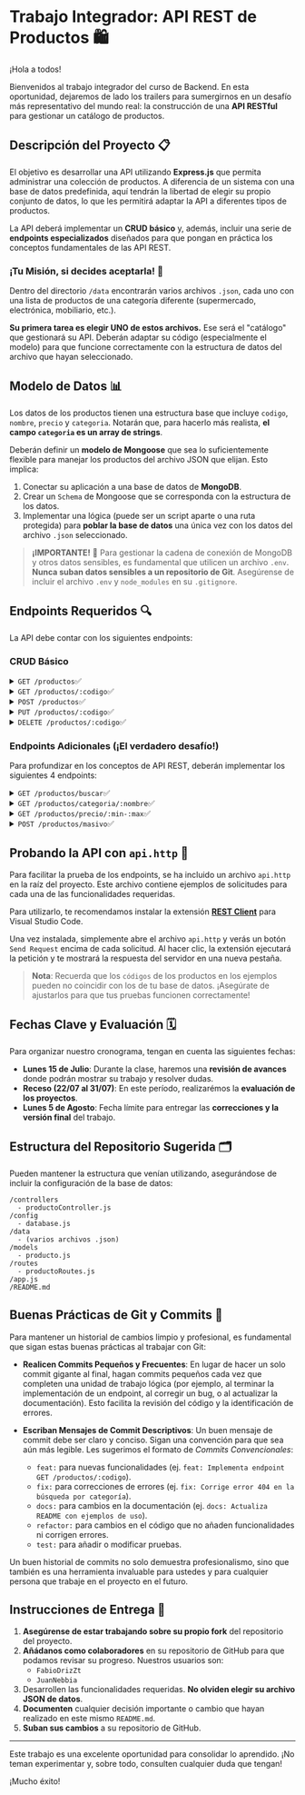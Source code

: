 # Trabajo Integrador: API REST de Productos 🛍️

¡Hola a todos!

Bienvenidos al trabajo integrador del curso de Backend. En esta oportunidad, dejaremos de lado los trailers para sumergirnos en un desafío más representativo del mundo real: la construcción de una **API RESTful** para gestionar un catálogo de productos.

## Descripción del Proyecto 📋

El objetivo es desarrollar una API utilizando **Express.js** que permita administrar una colección de productos. A diferencia de un sistema con una base de datos predefinida, aquí tendrán la libertad de elegir su propio conjunto de datos, lo que les permitirá adaptar la API a diferentes tipos de productos.

La API deberá implementar un **CRUD básico** y, además, incluir una serie de **endpoints especializados** diseñados para que pongan en práctica los conceptos fundamentales de las API REST.

### ¡Tu Misión, si decides aceptarla! 🚀

Dentro del directorio `/data` encontrarán varios archivos `.json`, cada uno con una lista de productos de una categoría diferente (supermercado, electrónica, mobiliario, etc.).

**Su primera tarea es elegir UNO de estos archivos.** Ese será el "catálogo" que gestionará su API. Deberán adaptar su código (especialmente el modelo) para que funcione correctamente con la estructura de datos del archivo que hayan seleccionado.

## Modelo de Datos 📊

Los datos de los productos tienen una estructura base que incluye `codigo`, `nombre`, `precio` y `categoria`. Notarán que, para hacerlo más realista, **el campo `categoria` es un array de strings**.

Deberán definir un **modelo de Mongoose** que sea lo suficientemente flexible para manejar los productos del archivo JSON que elijan. Esto implica:
1.  Conectar su aplicación a una base de datos de **MongoDB**.
2.  Crear un `Schema` de Mongoose que se corresponda con la estructura de los datos.
3.  Implementar una lógica (puede ser un script aparte o una ruta protegida) para **poblar la base de datos** una única vez con los datos del archivo `.json` seleccionado.

> **¡IMPORTANTE!** 🔐 Para gestionar la cadena de conexión de MongoDB y otros datos sensibles, es fundamental que utilicen un archivo `.env`. **Nunca suban datos sensibles a un repositorio de Git**. Asegúrense de incluir el archivo `.env` y `node_modules` en su `.gitignore`.

## Endpoints Requeridos 🔍

La API debe contar con los siguientes endpoints:

### CRUD Básico

<details>
  <summary><code>GET /productos</code>✅</summary>

  - **Descripción**: Devuelve la lista completa de productos del catálogo elegido.
  - **Respuesta Exitosa (200 OK)**: Un array con todos los objetos de producto.
</details>

<details>
  <summary><code>GET /productos/:codigo</code>✅</summary>

  - **Descripción**: Busca y devuelve un producto específico por su `código`.
  - **Parámetros de Ruta**: `:codigo` (numérico).
  *   **Respuesta Exitosa (200 OK)**: El objeto del producto encontrado.
  *   **Respuesta de Error (404 Not Found)**: Si no existe un producto con ese código.
</details>

<details>
  <summary><code>POST /productos</code>✅</summary>

  - **Descripción**: Agrega un nuevo producto al catálogo.
  - **Cuerpo de la Solicitud (Body)**: Un objeto JSON con la estructura de un producto. El `codigo` debe ser único.
  - **Respuesta Exitosa (201 Created)**: El objeto del producto recién creado.
  - **Respuesta de Error (400 Bad Request)**: Si el cuerpo de la solicitud es inválido o el código ya existe.
</details>

<details>
  <summary><code>PUT /productos/:codigo</code>✅</summary>

  - **Descripción**: Modifica un producto existente.
  - **Parámetros de Ruta**: `:codigo` (numérico).
  - **Cuerpo de la Solicitud (Body)**: Un objeto JSON con los campos a modificar.
  - **Respuesta Exitosa (200 OK)**: El objeto del producto actualizado.
  - **Respuesta de Error (404 Not Found)**: Si el producto no se encuentra.
</details>

<details>
  <summary><code>DELETE /productos/:codigo</code>✅</summary>

  - **Descripción**: Elimina un producto del catálogo.
  - **Parámetros de Ruta**: `:codigo` (numérico).
  - **Respuesta Exitosa (200 OK)**: Un mensaje de confirmación.
  - **Respuesta de Error (404 Not Found)**: Si el producto no se encuentra.
</details>

### Endpoints Adicionales (¡El verdadero desafío!)

Para profundizar en los conceptos de API REST, deberán implementar los siguientes 4 endpoints:

<details>
  <summary><code>GET /productos/buscar</code>✅</summary>

  - **Descripción**: Permite buscar productos cuyo nombre o descripción contenga un término específico.
  - **Query Params**: `q={termino_de_busqueda}`.
  - **Ejemplo**: `/productos/buscar?q=notebook` debería devolver todos los productos que incluyan "notebook" en su nombre.
  - **Respuesta Exitosa (200 OK)**: Un array con los productos que coincidan con la búsqueda.
</details>

<details>
  <summary><code>GET /productos/categoria/:nombre</code>✅</summary>

  - **Descripción**: Filtra los productos que pertenezcan a una categoría específica.
  - **Parámetros de Ruta**: `:nombre` (string).
  - **Ejemplo**: `/productos/categoria/Hogar` debería devolver todos los productos que tengan "Hogar" en su array de categorías.
  - **Respuesta Exitosa (200 OK)**: Un array con los productos de esa categoría.
</details>

<details>
  <summary><code>GET /productos/precio/:min-:max</code>✅</summary>

  - **Descripción**: Devuelve los productos cuyo precio se encuentre dentro de un rango específico (ambos valores incluidos).
  - **Parámetros de Ruta**: `:min` (numérico) y `:max` (numérico), separados por un guion.
  - **Ejemplo**: `/productos/precio/100-500` debería devolver productos con precio entre 100 y 500.
  - **Respuesta Exitosa (200 OK)**: Un array con los productos que cumplan con el rango de precios.
</details>

<details>
  <summary><code>POST /productos/masivo</code>✅</summary>

  - **Descripción**: Permite agregar múltiples productos en una sola solicitud.
  - **Cuerpo de la Solicitud (Body)**: Un array de objetos JSON, donde cada objeto representa un nuevo producto.
  - **Respuesta Exitosa (201 Created)**: Un array con todos los productos que se crearon exitosamente.
  - **Pista**: El endpoint debe validar cada producto individualmente y solo agregar los que sean válidos.
</details>

## Probando la API con `api.http` 🧪

Para facilitar la prueba de los endpoints, se ha incluido un archivo `api.http` en la raíz del proyecto. Este archivo contiene ejemplos de solicitudes para cada una de las funcionalidades requeridas.

Para utilizarlo, te recomendamos instalar la extensión **[REST Client](https://marketplace.visualstudio.com/items?itemName=humao.rest-client)** para Visual Studio Code.

Una vez instalada, simplemente abre el archivo `api.http` y verás un botón `Send Request` encima de cada solicitud. Al hacer clic, la extensión ejecutará la petición y te mostrará la respuesta del servidor en una nueva pestaña.

> **Nota**: Recuerda que los `códigos` de los productos en los ejemplos pueden no coincidir con los de tu base de datos. ¡Asegúrate de ajustarlos para que tus pruebas funcionen correctamente!

## Fechas Clave y Evaluación 🗓️

Para organizar nuestro cronograma, tengan en cuenta las siguientes fechas:

-   **Lunes 15 de Julio**: Durante la clase, haremos una **revisión de avances** donde podrán mostrar su trabajo y resolver dudas.
-   **Receso (22/07 al 31/07)**: En este período, realizarémos la **evaluación de los proyectos**.
-   **Lunes 5 de Agosto**: Fecha límite para entregar las **correcciones y la versión final** del trabajo.

## Estructura del Repositorio Sugerida 🗂️

Pueden mantener la estructura que venían utilizando, asegurándose de incluir la configuración de la base de datos:

```plaintext
/controllers
  - productoController.js
/config
  - database.js
/data
  - (varios archivos .json)
/models
  - producto.js
/routes
  - productoRoutes.js
/app.js
/README.md
```

## Buenas Prácticas de Git y Commits 📝

Para mantener un historial de cambios limpio y profesional, es fundamental que sigan estas buenas prácticas al trabajar con Git:

-   **Realicen Commits Pequeños y Frecuentes**: En lugar de hacer un solo commit gigante al final, hagan commits pequeños cada vez que completen una unidad de trabajo lógica (por ejemplo, al terminar la implementación de un endpoint, al corregir un bug, o al actualizar la documentación). Esto facilita la revisión del código y la identificación de errores.

-   **Escriban Mensajes de Commit Descriptivos**: Un buen mensaje de commit debe ser claro y conciso. Sigan una convención para que sea aún más legible. Les sugerimos el formato de *Commits Convencionales*:
    -   `feat:` para nuevas funcionalidades (ej. `feat: Implementa endpoint GET /productos/:codigo`).
    -   `fix:` para correcciones de errores (ej. `fix: Corrige error 404 en la búsqueda por categoría`).
    -   `docs:` para cambios en la documentación (ej. `docs: Actualiza README con ejemplos de uso`).
    -   `refactor:` para cambios en el código que no añaden funcionalidades ni corrigen errores.
    -   `test:` para añadir o modificar pruebas.

Un buen historial de commits no solo demuestra profesionalismo, sino que también es una herramienta invaluable para ustedes y para cualquier persona que trabaje en el proyecto en el futuro.

## Instrucciones de Entrega 🚀

1.  **Asegúrense de estar trabajando sobre su propio fork** del repositorio del proyecto.
2.  **Añádanos como colaboradores** en su repositorio de GitHub para que podamos revisar su progreso. Nuestros usuarios son:
    *   `FabioDrizZt`
    *   `JuanNebbia`
3.  Desarrollen las funcionalidades requeridas. **No olviden elegir su archivo JSON de datos**.
4.  **Documenten** cualquier decisión importante o cambio que hayan realizado en este mismo `README.md`.
5.  **Suban sus cambios** a su repositorio de GitHub.

---

Este trabajo es una excelente oportunidad para consolidar lo aprendido. ¡No teman experimentar y, sobre todo, consulten cualquier duda que tengan!

¡Mucho éxito!